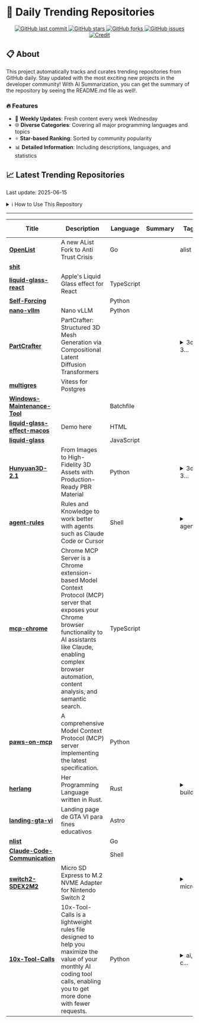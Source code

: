 # 🌟 Daily Trending Repositories

<div align="center">
<a href="https://github.com/marc-ko/daily-trending-repo/commits/main">
    <img src="https://img.shields.io/github/last-commit/marc-ko/daily-trending-repo" alt="GitHub last commit" />
</a>

<a href="https://github.com/marc-ko/daily-trending-repo/stargazers">
    <img src="https://img.shields.io/github/stars/marc-ko/daily-trending-repo" alt="GitHub stars" />
</a>
<a href="https://github.com/marc-ko/daily-trending-repo/network/members">
    <img src="https://img.shields.io/github/forks/marc-ko/daily-trending-repo" alt="GitHub forks" />
</a>
<a href="https://github.com/marc-ko/daily-trending-repo/issues">
    <img src="https://img.shields.io/github/issues/marc-ko/daily-trending-repo" alt="GitHub issues" />
</a>
<a alt="credit" href="https://github.com/zezhishao/DailyArXiv">
 <img src="https://img.shields.io/badge/credit%20-%20Idea%20From%20This%20Repo-blue" alt="Credit">
</a>
</div>

## 📋 About

This project automatically tracks and curates trending repositories from GitHub daily. Stay updated with the most exciting new projects in the developer community! With AI Summarization, you can get the summary of the repository by seeing the README.md file as well!.

### 🔥 Features

- 🔄 **Weekly Updates**: Fresh content every week Wednesday
- 🌐 **Diverse Categories**: Covering all major programming languages and topics
- ⭐ **Star-based Ranking**: Sorted by community popularity
- 📊 **Detailed Information**: Including descriptions, languages, and statistics

## 📈 Latest Trending Repositories

Last update: 2025-06-15

<details>
<summary>ℹ️ How to Use This Repository</summary>

1. **Star & Watch**: Click the 'Star' and 'Watch' buttons to receive weekly email notifications
2. **Browse**: Explore trending repositories organized by popularity
3. **Contribute**: Feel free to open issues or suggest improvements

</details>

---

| **Title** | **Description** | **Language** | **Summary** | **Tags** | **Stars Count** |
| --- | --- | --- | --- | --- | --- |
| **[OpenList](https://github.com/OpenListTeam/OpenList)** | A new AList Fork to Anti Trust Crisis | Go |  | alist | 4580 |
| **[shit](https://github.com/AasishPokhrel/shit)** |  |  |  |  | 2709 |
| **[liquid-glass-react](https://github.com/rdev/liquid-glass-react)** | Apple's Liquid Glass effect for React | TypeScript |  |  | 1467 |
| **[Self-Forcing](https://github.com/guandeh17/Self-Forcing)** |  | Python |  |  | 1369 |
| **[nano-vllm](https://github.com/GeeeekExplorer/nano-vllm)** | Nano vLLM | Python |  |  | 1133 |
| **[PartCrafter](https://github.com/wgsxm/PartCrafter)** | PartCrafter: Structured 3D Mesh Generation via Compositional Latent Diffusion Transformers |  |  | <details><summary>3d, 3...</summary><p>3d, 3d-generation, 3d-object-generation, 3d-object-reconstruction, 3d-reconstruction, 3d-scene-generation, 3d-scene-reconstruction, image-to-3d</p></details> | 910 |
| **[multigres](https://github.com/multigres/multigres)** | Vitess for Postgres |  |  |  | 630 |
| **[Windows-Maintenance-Tool](https://github.com/ios12checker/Windows-Maintenance-Tool)** |  | Batchfile |  |  | 537 |
| **[liquid-glass-effect-macos](https://github.com/lucasromerodb/liquid-glass-effect-macos)** | Demo here | HTML |  |  | 514 |
| **[liquid-glass](https://github.com/shuding/liquid-glass)** |  | JavaScript |  |  | 446 |
| **[Hunyuan3D-2.1](https://github.com/Tencent-Hunyuan/Hunyuan3D-2.1)** | From Images to High-Fidelity 3D Assets with Production-Ready PBR Material | Python |  | <details><summary>3d, 3...</summary><p>3d, 3d-aigc, 3d-generation, hunyuan3d, image-to-3d, shape, shape-generation, text-to-3d, texture-genertaion</p></details> | 394 |
| **[agent-rules](https://github.com/steipete/agent-rules)** | Rules and Knowledge to work better with agents such as Claude Code or Cursor | Shell |  | <details><summary>agent...</summary><p>agent, claudecode, cursor, llms, rules</p></details> | 393 |
| **[mcp-chrome](https://github.com/hangwin/mcp-chrome)** | Chrome MCP Server is a Chrome extension-based Model Context Protocol (MCP) server that exposes your Chrome browser functionality to AI assistants like Claude, enabling complex browser automation, content analysis, and semantic search. | TypeScript |  |  | 359 |
| **[paws-on-mcp](https://github.com/hemanth/paws-on-mcp)** | A comprehensive Model Context Protocol (MCP) server implementing the latest specification. | Python |  |  | 297 |
| **[herlang](https://github.com/justjavac/herlang)** | Her Programming Language written in Rust. | Rust |  | <details><summary>build...</summary><p>build-your-own-x, herlang, language</p></details> | 292 |
| **[landing-gta-vi](https://github.com/midudev/landing-gta-vi)** | Landing page de GTA VI para fines educativos | Astro |  |  | 283 |
| **[nlist](https://github.com/NodeSeekDev/nlist)** |  | Go |  |  | 279 |
| **[Claude-Code-Communication](https://github.com/nishimoto265/Claude-Code-Communication)** |  | Shell |  |  | 247 |
| **[switch2-SDEX2M2](https://github.com/NVNTLabs/switch2-SDEX2M2)** | Micro SD Express to M.2 NVME Adapter for Nintendo Switch 2 |  |  | <details><summary>micro...</summary><p>microsd, nintendo, nintendo-switch, nintendo-switch-hacking, nvme, switch-2, switch2</p></details> | 237 |
| **[10x-Tool-Calls](https://github.com/perrypixel/10x-Tool-Calls)** | 10x-Tool-Calls is a lightweight rules file designed to help you maximize the value of your monthly AI coding tool calls, enabling you to get more done with fewer requests. | Python |  | <details><summary>ai, c...</summary><p>ai, coding-agent, cursor, windsurf</p></details> | 213 |

